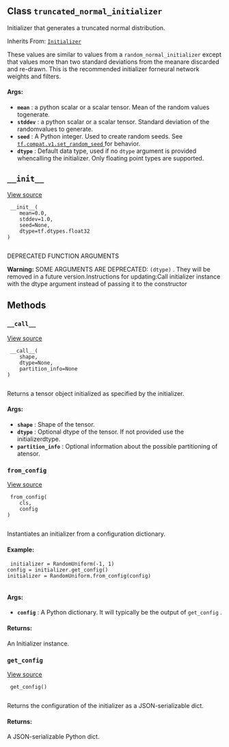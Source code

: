 

## Class  `truncated_normal_initializer` 
Initializer that generates a truncated normal distribution.

Inherits From: [ `Initializer` ](https://tensorflow.google.cn/api_docs/python/tf/compat/v1/keras/initializers/Initializer)

These values are similar to values from a  `random_normal_initializer` except that values more than two standard deviations from the meanare discarded and re-drawn. This is the recommended initializer forneural network weights and filters.

#### Args:
- **`mean`** : a python scalar or a scalar tensor. Mean of the random values togenerate.
- **`stddev`** : a python scalar or a scalar tensor. Standard deviation of the randomvalues to generate.
- **`seed`** : A Python integer. Used to create random seeds. See[ `tf.compat.v1.set_random_seed` ](https://tensorflow.google.cn/api_docs/python/tf/compat/v1/set_random_seed) for behavior.
- **`dtype`** : Default data type, used if no  `dtype`  argument is provided whencalling the initializer. Only floating point types are supported.


##  `__init__` 
[View source](https://github.com/tensorflow/tensorflow/blob/r2.0/tensorflow/python/ops/init_ops.py#L356-L363)

```
 __init__(
    mean=0.0,
    stddev=1.0,
    seed=None,
    dtype=tf.dtypes.float32
)
 
```

DEPRECATED FUNCTION ARGUMENTS


**Warning:**  SOME ARGUMENTS ARE DEPRECATED:  `(dtype)` . They will be removed in a future version.Instructions for updating:Call initializer instance with the dtype argument instead of passing it to the constructor


## Methods


###  `__call__` 
[View source](https://github.com/tensorflow/tensorflow/blob/r2.0/tensorflow/python/ops/init_ops.py#L365-L369)

```
 __call__(
    shape,
    dtype=None,
    partition_info=None
)
 
```

Returns a tensor object initialized as specified by the initializer.

#### Args:
- **`shape`** : Shape of the tensor.
- **`dtype`** : Optional dtype of the tensor. If not provided use the initializerdtype.
- **`partition_info`** : Optional information about the possible partitioning of atensor.


###  `from_config` 
[View source](https://github.com/tensorflow/tensorflow/blob/r2.0/tensorflow/python/ops/init_ops.py#L78-L97)

```
 from_config(
    cls,
    config
)
 
```

Instantiates an initializer from a configuration dictionary.

#### Example:


```
 initializer = RandomUniform(-1, 1)
config = initializer.get_config()
initializer = RandomUniform.from_config(config)
 
```

#### Args:
- **`config`** : A Python dictionary. It will typically be the output of `get_config` .


#### Returns:
An Initializer instance.

###  `get_config` 
[View source](https://github.com/tensorflow/tensorflow/blob/r2.0/tensorflow/python/ops/init_ops.py#L371-L377)

```
 get_config()
 
```

Returns the configuration of the initializer as a JSON-serializable dict.

#### Returns:
A JSON-serializable Python dict.

